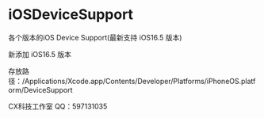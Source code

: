 # iOSDeviceSupport
各个版本的iOS Device Support(最新支持 iOS16.5 版本)

新添加 iOS16.5 版本

存放路径：/Applications/Xcode.app/Contents/Developer/Platforms/iPhoneOS.platform/DeviceSupport



CX科技工作室 QQ：597131035
